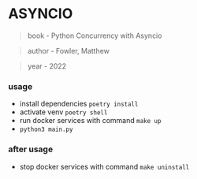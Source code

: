 # ASYNCIO

>book - Python Concurrency with Asyncio

>author - Fowler, Matthew

>year - 2022


### usage
- install dependencies `poetry install`
- activate venv `poetry shell`
- run docker services with command `make up`
- `python3 main.py`

### after usage
- stop docker services with command `make uninstall`
